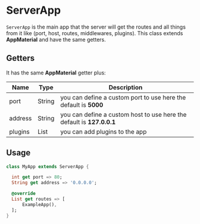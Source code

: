 # ServerApp

`ServerApp` is the main app that the server will get the routes and all things from it like (port, host, routes, middlewares, plugins).
This class extends __AppMaterial__ and have the same getters.

## Getters

It has the same __AppMaterial__ getter plus:

| Name    | Type   | Description                                                           |
| ------- | ------ | --------------------------------------------------------------------- |
| port    | String | you can define a custom port to use here the default is __5000__      |
| address | String | you can define a custom host to use here the default is __127.0.0.1__ |
| plugins | List   | you can add plugins to the app                                        |

## Usage

```dart
class MyApp extends ServerApp {

  int get port => 80;
  String get address => '0.0.0.0';

  @override
  List get routes => [
      ExampleApp(),
  ];
}
```